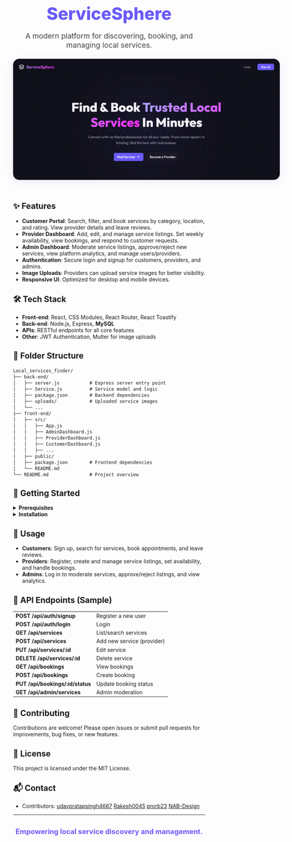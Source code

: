 

<div align="center">
  <h1 style="border-bottom: none; font-size: 2.8rem; font-weight: 800; color: #6a5af9; margin-bottom: 0.5rem;">ServiceSphere</h1>
  <p style="font-size: 1.2rem; color: #444; margin-bottom: 1.5rem;">A modern platform for discovering, booking, and managing local services.</p>
  <img src="back-end/screenshots/landing-page.png" alt="Landing Page Screenshot" style="max-width: 700px; border-radius: 16px; box-shadow: 0 4px 24px rgba(106,90,249,0.12); margin-bottom: 1.5rem;" />
</div>



## ✨ Features

- <b>Customer Portal</b>: Search, filter, and book services by category, location, and rating. View provider details and leave reviews.
- <b>Provider Dashboard</b>: Add, edit, and manage service listings. Set weekly availability, view bookings, and respond to customer requests.
- <b>Admin Dashboard</b>: Moderate service listings, approve/reject new services, view platform analytics, and manage users/providers.
- <b>Authentication</b>: Secure login and signup for customers, providers, and admins.
- <b>Image Uploads</b>: Providers can upload service images for better visibility.
- <b>Responsive UI</b>: Optimized for desktop and mobile devices.



## 🛠️ Tech Stack

- <b>Front-end</b>: React, CSS Modules, React Router, React Toastify
- <b>Back-end</b>: Node.js, Express, <b>MySQL</b>
- <b>APIs</b>: RESTful endpoints for all core features
- <b>Other</b>: JWT Authentication, Multer for image uploads



## 📁 Folder Structure

```text
Local_services_finder/
├── back-end/
│   ├── server.js           # Express server entry point
│   ├── Service.js          # Service model and logic
│   ├── package.json        # Backend dependencies
│   ├── uploads/            # Uploaded service images
│   └── ...
├── front-end/
│   ├── src/
│   │   ├── App.js
│   │   ├── AdminDashboard.js
│   │   ├── ProviderDashboard.js
│   │   ├── CustomerDashboard.js
│   │   ├── ...
│   ├── public/
│   ├── package.json        # Frontend dependencies
│   └── README.md
└── README.md               # Project overview
```



## 🏁 Getting Started

<details>
  <summary><b>Prerequisites</b></summary>
  <ul>
    <li>Node.js (v16+ recommended)</li>
    <li>npm or yarn</li>
    <li>MySQL (local or cloud)</li>
  </ul>
</details>

<details>
  <summary><b>Installation</b></summary>
  <ol>
    <li><b>Clone the repository</b><br>
      <code>git clone https://github.com/Rakesh0045/ServiceSphere.git</code><br>
      <code>cd ServiceSphere</code>
    </li>
    <li><b>Install dependencies</b><br>
      <b>Backend:</b><br>
      <code>cd back-end</code><br>
      <code>npm install</code><br>
      <b>Frontend:</b><br>
      <code>cd ../front-end</code><br>
      <code>npm install</code>
    </li>
    <li><b>Configure environment variables</b><br>
      Create a <code>.env</code> file in <code>back-end/</code> with your MySQL credentials and JWT secret:<br>
      <pre>
MYSQL_HOST=localhost
MYSQL_USER=your_mysql_user
MYSQL_PASSWORD=your_mysql_password
MYSQL_DATABASE=your_database_name
JWT_SECRET=your_jwt_secret
PORT=5000
      </pre>
    </li>
    <li><b>Start the development servers</b><br>
      <b>Backend:</b><br>
      <code>cd back-end</code><br>
      <code>npm start</code><br>
      <b>Frontend:</b><br>
      <code>cd ../front-end</code><br>
      <code>npm start</code><br>
      The frontend runs on <code>http://localhost:3000</code> and backend on <code>http://localhost:5000</code>
    </li>
  </ol>
</details>



## 🎯 Usage

- <b>Customers</b>: Sign up, search for services, book appointments, and leave reviews.
- <b>Providers</b>: Register, create and manage service listings, set availability, and handle bookings.
- <b>Admins</b>: Log in to moderate services, approve/reject listings, and view analytics.



## 📡 API Endpoints (Sample)

<table>
  <tr><td><b>POST /api/auth/signup</b></td><td>Register a new user</td></tr>
  <tr><td><b>POST /api/auth/login</b></td><td>Login</td></tr>
  <tr><td><b>GET /api/services</b></td><td>List/search services</td></tr>
  <tr><td><b>POST /api/services</b></td><td>Add new service (provider)</td></tr>
  <tr><td><b>PUT /api/services/:id</b></td><td>Edit service</td></tr>
  <tr><td><b>DELETE /api/services/:id</b></td><td>Delete service</td></tr>
  <tr><td><b>GET /api/bookings</b></td><td>View bookings</td></tr>
  <tr><td><b>POST /api/bookings</b></td><td>Create booking</td></tr>
  <tr><td><b>PUT /api/bookings/:id/status</b></td><td>Update booking status</td></tr>
  <tr><td><b>GET /api/admin/services</b></td><td>Admin moderation</td></tr>
</table>



## 🤝 Contributing

Contributions are welcome! Please open issues or submit pull requests for improvements, bug fixes, or new features.

## 📄 License

This project is licensed under the MIT License.

## 📬 Contact

- Contributors: [udaypratapsingh4667](https://github.com/udaypratapsingh4667) [Rakesh0045](https://github.com/Rakesh0045) [prorb23](https://github.com/prorb23) [NAB-Design](https://github.com/NAB-Design)
---

<div align="center" style="margin-top: 2rem;">
  <b style="font-size: 1.15rem; color: #6a5af9;">Empowering local service discovery and management.</b>
</div>
